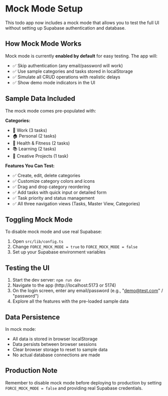 # Mock Mode Setup

This todo app now includes a mock mode that allows you to test the full UI without setting up Supabase authentication and database.

## How Mock Mode Works

Mock mode is currently **enabled by default** for easy testing. The app will:

- ✅ Skip authentication (any email/password will work)
- ✅ Use sample categories and tasks stored in localStorage
- ✅ Simulate all CRUD operations with realistic delays
- ✅ Show demo mode indicators in the UI

## Sample Data Included

The mock mode comes pre-populated with:

**Categories:**
- 💼 Work (3 tasks)
- 🏠 Personal (2 tasks)  
- 💪 Health & Fitness (2 tasks)
- 📚 Learning (2 tasks)
- 🎨 Creative Projects (1 task)

**Features You Can Test:**
- ✅ Create, edit, delete categories
- ✅ Customize category colors and icons
- ✅ Drag and drop category reordering
- ✅ Add tasks with quick input or detailed form
- ✅ Task priority and status management
- ✅ All three navigation views (Tasks, Master View, Categories)

## Toggling Mock Mode

To disable mock mode and use real Supabase:

1. Open `src/lib/config.ts`
2. Change `FORCE_MOCK_MODE = true` to `FORCE_MOCK_MODE = false`
3. Set up your Supabase environment variables

## Testing the UI

1. Start the dev server: `npm run dev`
2. Navigate to the app (http://localhost:5173 or 5174)
3. On the login screen, enter any email/password (e.g., "demo@test.com" / "password")
4. Explore all the features with the pre-loaded sample data

## Data Persistence

In mock mode:
- All data is stored in browser localStorage
- Data persists between browser sessions
- Clear browser storage to reset to sample data
- No actual database connections are made

## Production Note

Remember to disable mock mode before deploying to production by setting `FORCE_MOCK_MODE = false` and providing real Supabase credentials.